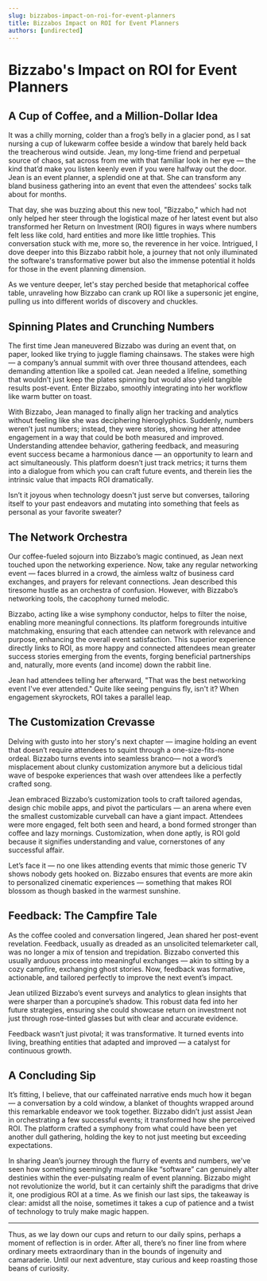 ```yaml
---
slug: bizzabos-impact-on-roi-for-event-planners
title: Bizzabos Impact on ROI for Event Planners
authors: [undirected]
---
```



# Bizzabo's Impact on ROI for Event Planners

## A Cup of Coffee, and a Million-Dollar Idea

It was a chilly morning, colder than a frog’s belly in a glacier pond, as I sat nursing a cup of lukewarm coffee beside a window that barely held back the treacherous wind outside. Jean, my long-time friend and perpetual source of chaos, sat across from me with that familiar look in her eye — the kind that’d make you listen keenly even if you were halfway out the door. Jean is an event planner, a splendid one at that. She can transform any bland business gathering into an event that even the attendees' socks talk about for months. 

That day, she was buzzing about this new tool, "Bizzabo," which had not only helped her steer through the logistical maze of her latest event but also transformed her Return on Investment (ROI) figures in ways where numbers felt less like cold, hard entities and more like little trophies. This conversation stuck with me, more so, the reverence in her voice. Intrigued, I dove deeper into this Bizzabo rabbit hole, a journey that not only illuminated the software's transformative power but also the immense potential it holds for those in the event planning dimension.

As we venture deeper, let's stay perched beside that metaphorical coffee table, unraveling how Bizzabo can crank up ROI like a supersonic jet engine, pulling us into different worlds of discovery and chuckles.

## Spinning Plates and Crunching Numbers

The first time Jean maneuvered Bizzabo was during an event that, on paper, looked like trying to juggle flaming chainsaws. The stakes were high — a company’s annual summit with over three thousand attendees, each demanding attention like a spoiled cat. Jean needed a lifeline, something that wouldn’t just keep the plates spinning but would also yield tangible results post-event. Enter Bizzabo, smoothly integrating into her workflow like warm butter on toast.

With Bizzabo, Jean managed to finally align her tracking and analytics without feeling like she was deciphering hieroglyphics. Suddenly, numbers weren’t just numbers; instead, they were stories, showing her attendee engagement in a way that could be both measured and improved. Understanding attendee behavior, gathering feedback, and measuring event success became a harmonious dance — an opportunity to learn and act simultaneously. This platform doesn’t just track metrics; it turns them into a dialogue from which you can craft future events, and therein lies the intrinsic value that impacts ROI dramatically.

Isn’t it joyous when technology doesn't just serve but converses, tailoring itself to your past endeavors and mutating into something that feels as personal as your favorite sweater?

## The Network Orchestra

Our coffee-fueled sojourn into Bizzabo’s magic continued, as Jean next touched upon the networking experience. Now, take any regular networking event — faces blurred in a crowd, the aimless waltz of business card exchanges, and prayers for relevant connections. Jean described this tiresome hustle as an orchestra of confusion. However, with Bizzabo’s networking tools, the cacophony turned melodic.

Bizzabo, acting like a wise symphony conductor, helps to filter the noise, enabling more meaningful connections. Its platform foregrounds intuitive matchmaking, ensuring that each attendee can network with relevance and purpose, enhancing the overall event satisfaction. This superior experience directly links to ROI, as more happy and connected attendees mean greater success stories emerging from the events, forging beneficial partnerships and, naturally, more events (and income) down the rabbit line.

Jean had attendees telling her afterward, "That was the best networking event I've ever attended." Quite like seeing penguins fly, isn't it? When engagement skyrockets, ROI takes a parallel leap. 

## The Customization Crevasse

Delving with gusto into her story's next chapter — imagine holding an event that doesn’t require attendees to squint through a one-size-fits-none ordeal. Bizzabo turns events into seamless branco— not a word’s misplacement about clunky customization anymore but a delicious tidal wave of bespoke experiences that wash over attendees like a perfectly crafted song.

Jean embraced Bizzabo’s customization tools to craft tailored agendas, design chic mobile apps, and pivot the particulars — an arena where even the smallest customizable curveball can have a giant impact. Attendees were more engaged, felt both seen and heard, a bond formed stronger than coffee and lazy mornings. Customization, when done aptly, is ROI gold because it signifies understanding and value, cornerstones of any successful affair.

Let’s face it — no one likes attending events that mimic those generic TV shows nobody gets hooked on. Bizzabo ensures that events are more akin to personalized cinematic experiences — something that makes ROI blossom as though basked in the warmest sunshine.

## Feedback: The Campfire Tale

As the coffee cooled and conversation lingered, Jean shared her post-event revelation. Feedback, usually as dreaded as an unsolicited telemarketer call, was no longer a mix of tension and trepidation. Bizzabo converted this usually arduous process into meaningful exchanges — akin to sitting by a cozy campfire, exchanging ghost stories. Now, feedback was formative, actionable, and tailored perfectly to improve the next event’s impact.

Jean utilized Bizzabo’s event surveys and analytics to glean insights that were sharper than a porcupine’s shadow. This robust data fed into her future strategies, ensuring she could showcase return on investment not just through rose-tinted glasses but with clear and accurate evidence.

Feedback wasn’t just pivotal; it was transformative. It turned events into living, breathing entities that adapted and improved — a catalyst for continuous growth.

## A Concluding Sip

It’s fitting, I believe, that our caffeinated narrative ends much how it began — a conversation by a cold window, a blanket of thoughts wrapped around this remarkable endeavor we took together. Bizzabo didn’t just assist Jean in orchestrating a few successful events; it transformed how she perceived ROI. The platform crafted a symphony from what could have been yet another dull gathering, holding the key to not just meeting but exceeding expectations. 

In sharing Jean’s journey through the flurry of events and numbers, we've seen how something seemingly mundane like “software” can genuinely alter destinies within the ever-pulsating realm of event planning. Bizzabo might not revolutionize the world, but it can certainly shift the paradigms that drive it, one prodigious ROI at a time. As we finish our last sips, the takeaway is clear: amidst all the noise, sometimes it takes a cup of patience and a twist of technology to truly make magic happen.

---

Thus, as we lay down our cups and return to our daily spins, perhaps a moment of reflection is in order. After all, there’s no finer line from where ordinary meets extraordinary than in the bounds of ingenuity and camaraderie. Until our next adventure, stay curious and keep roasting those beans of curiosity.